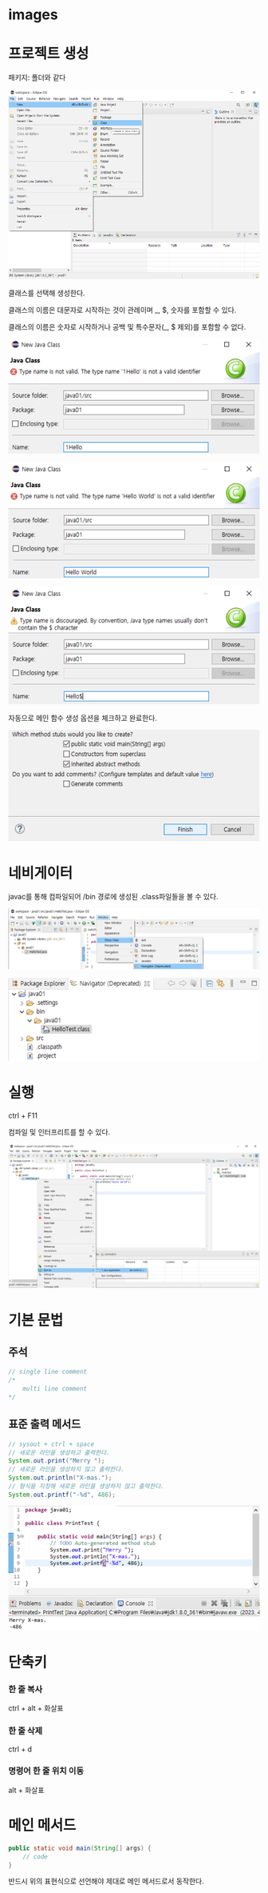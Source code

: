 # images

# 프로젝트 생성

패키지: 폴더와 같다

![Untitled](images%20c6b36cecef194ee0a944ccbf15b6b74d/Untitled.png)

클래스를 선택해 생성한다.

클래스의 이름은 대문자로 시작하는 것이 관례이며 _, $, 숫자를 포함할 수 있다.

클래스의 이름은 숫자로 시작하거나 공백 및 특수문자(_, $ 제외)를 포함할 수 없다.

![Untitled](images%20c6b36cecef194ee0a944ccbf15b6b74d/Untitled%201.png)

![Untitled](images%20c6b36cecef194ee0a944ccbf15b6b74d/Untitled%202.png)

![Untitled](images%20c6b36cecef194ee0a944ccbf15b6b74d/Untitled%203.png)

자동으로 메인 함수 생성 옵션을 체크하고 완료한다.

![Untitled](images%20c6b36cecef194ee0a944ccbf15b6b74d/Untitled%204.png)

# 네비게이터

javac를 통해 컴파일되어 /bin 경로에 생성된 .class파일들을 볼 수 있다.

![Untitled](images%20c6b36cecef194ee0a944ccbf15b6b74d/Untitled%205.png)

![Untitled](images%20c6b36cecef194ee0a944ccbf15b6b74d/Untitled%206.png)

# 실행

ctrl + F11

컴파일 및 인터프리트를 할 수 있다.

![Untitled](images%20c6b36cecef194ee0a944ccbf15b6b74d/Untitled%207.png)

# 기본 문법

## 주석

```java
// single line comment
/*
    multi line comment
*/
```

## 표준 출력 메서드

```java
// sysout + ctrl + space
// 새로운 라인을 생성하고 출력한다.
System.out.print("Merry ");
// 새로운 라인을 생성하지 않고 출력한다.
System.out.println("X-mas.");
// 형식을 지정해 새로운 라인을 생성하지 않고 출력한다.
System.out.printf("-%d", 486);
```

![Untitled](images%20c6b36cecef194ee0a944ccbf15b6b74d/Untitled%208.png)

# 단축키

### 한 줄 복사

ctrl + alt + 화살표

### 한 줄 삭제

ctrl + d

### 명령어 한 줄 위치 이동

alt + 화살표

# 메인 메서드

```java
public static void main(String[] args) {
	// code
}
```

반드시 위의 표현식으로 선언해야 제대로 메인 메서드로서 동작한다.